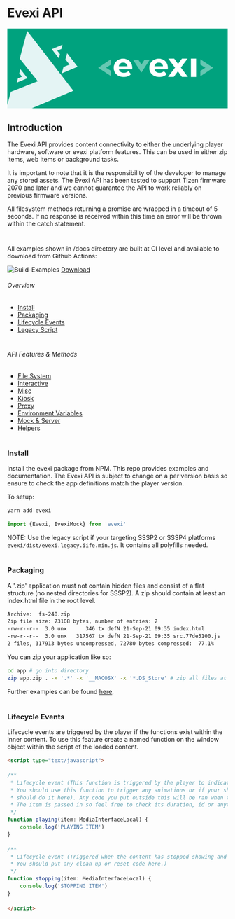 # Evexi API
![Banner](./banner.png)

## Introduction
The Evexi API provides content connectivity to either the underlying player hardware, software or evexi platform features. This can be used in either zip items, web items or background tasks.

It is important to note that it is the responsibility of the developer to manage any stored assets. The Evexi API has been tested to support Tizen firmware 2070 and later and we cannot guarantee the API to work reliably on previous firmware versions.

All filesystem methods returning a promise are wrapped in a timeout of 5 seconds. If no response is received within this time an error will be thrown within the catch statement.

#

All examples shown in /docs directory are built at CI level and available to download from Github Actions:

![Build-Examples](https://github.com/Evexi/Evexi/actions/workflows/build-examples.yml/badge.svg)
[Download](https://github.com/Evexi/Evexi/actions/workflows/build-examples.yml)

###### Overview
* [Install](#install)
* [Packaging](#packaging)
* [Lifecycle Events](#lifecycle-events)
* [Legacy Script](docs/legacy/index.md)

#

###### API Features & Methods
* [File System](docs/fs/index.md)
* [Interactive](docs/interactive/index.md)
* [Misc](docs/misc/index.md)
* [Kiosk](docs/kiosk/index.md)
* [Proxy](docs/proxy/index.md)
* [Environment Variables](docs/envVars/index.md)
* [Mock & Server](docs/mock/index.md)
* [Helpers](docs/helpers/index.md)

#

### Install
Install the evexi package from NPM. This repo provides examples and documentation. The Evexi API is subject to change on a per version basis so ensure to check the app definitions match the player version.

To setup:
````bash
yarn add evexi
````

````typescript
import {Evexi, EvexiMock} from 'evexi'
````

NOTE: Use the legacy script if your targeting SSSP2 or SSSP4 platforms `evexi/dist/evexi.legacy.iife.min.js`. It contains all polyfills needed.

#

### Packaging

A '.zip' application must not contain hidden files and consist of a flat structure (no nested directories for SSSP2). A zip should contain at least an index.html file in the root level.

````bash
Archive:  fs-240.zip
Zip file size: 73108 bytes, number of entries: 2
-rw-r--r--  3.0 unx      346 tx defN 21-Sep-21 09:35 index.html
-rw-r--r--  3.0 unx   317567 tx defN 21-Sep-21 09:35 src.77de5100.js
2 files, 317913 bytes uncompressed, 72780 bytes compressed:  77.1%
````

You can zip your application like so:
````bash
cd app # go into directory
zip app.zip . -x '.*' -x '__MACOSX' -x '*.DS_Store' # zip all files at current level
````
Further examples can be found [here](./.build/build.sh#L18-L33).

#

### Lifecycle Events
Lifecycle events are triggered by the player if the functions exist within the inner content. To use this feature create a named function on the window object within the script of the loaded content.

````html
<script type="text/javascript">

/**
 * Lifecycle event (This function is triggered by the player to indicate the content is visible on the display.
 * You should use this function to trigger any animations or if your showing a picture in picture feed you
 * should do it here). Any code you put outside this will be ran when the content is loaded and before its displayed.
 * The item is passed in so feel free to check its duration, id or anything else required.
 */
function playing(item: MediaInterfaceLocal) {
    console.log('PLAYING ITEM')
}

/**
 * Lifecycle event (Triggered when the content has stopped showing and before the content is destroyed.
 * You should put any clean up or reset code here.)
 */
function stopping(item: MediaInterfaceLocal) {
    console.log('STOPPING ITEM')
}

</script>
````